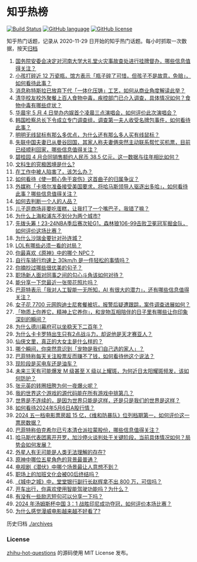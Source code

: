 # 知乎热榜
[![Build Status](https://github.com/ToWeLong/zhihu-hot-questions/workflows/CI/badge.svg)](https://github.com/ToWeLong/zhihu-hot-questions/actions)
[![GitHub language](https://img.shields.io/badge/language-golang-orange.svg)](https://golang.org/)
[![GitHub license](https://img.shields.io/github/license/ToWeLong/zhihu-hot-questions)](https://github.com/ToWeLong/zhihu-hot-questions/blob/main/LICENSE)

知乎热门话题，记录从 2020-11-29 日开始的知乎热门话题。每小时抓取一次数据，按天[归档](./archives)

<!-- BEGIN -->

1. [国务院安委会决定对河南大学大礼堂火灾事故查处进行挂牌督办，哪些信息值得关注？](https://www.zhihu.com/question/655029722)
1. [小孩打碎近 12 万瓷瓶，馆方表示「瓶子碎了可惜，但孩子不是故意，免赔」，如何看待此事？](https://www.zhihu.com/question/654947846)
1. [消息称特斯拉已放弃下代「一体化压铸」工艺，如何从商业角度解读此举？](https://www.zhihu.com/question/654988785)
1. [清华校友校外聚餐上百人食物中毒，疾控部门已介入调查，具体情况如何？食物中毒有哪些症状？](https://www.zhihu.com/question/655015445)
1. [华晨宇 5 月 4 日举办内娱首个凌晨三点演唱会，如何评价此次演唱会？](https://www.zhihu.com/question/654856198)
1. [韩国检察总长下令成立专门调查组，调查第一夫人收受名牌包事件，如何看待此事？](https://www.zhihu.com/question/655025023)
1. [明明无线鼠标有那么多优点，为什么还有那么多人买有线鼠标？](https://www.zhihu.com/question/654203874)
1. [失联中国夫妻已从曼谷回国，其家人称夫妻俩突然主动联系帮忙买机票，目前已经顺利回家，哪些信息值得关注？](https://www.zhihu.com/question/655097316)
1. [碧桂园 4 月合同销售额约人民币 38.5 亿元，这一数据与往年相比如何？](https://www.zhihu.com/question/654863615)
1. [文科生的究极困境是什么?](https://www.zhihu.com/question/654946557)
1. [在工作中被人陷害了，该怎么办？](https://www.zhihu.com/question/579832280)
1. [如何看待《使一颗心免于哀伤》这首曲子的归属争议？](https://www.zhihu.com/question/654964360)
1. [外媒称「卡塔尔准备接受美国要求，将哈马斯领导人驱逐出多哈」，如何看待此事？哪些信息值得关注？](https://www.zhihu.com/question/655044553)
1. [如何去判断一个人的人品？](https://www.zhihu.com/question/654279113)
1. [儿子逛商场非要吃蛋糕，让我打了一个嘴巴子，我错了嘛？](https://www.zhihu.com/question/654895422)
1. [为什么上海和浦东不划分为两个城市?](https://www.zhihu.com/question/650569541)
1. [先拨头筹！23-24NBA季后赛次轮G1，森林狼106-99击败卫冕冠军掘金队，如何评价这场比赛？](https://www.zhihu.com/question/655012853)
1. [为什么沙瑞金要针对孙连城？](https://www.zhihu.com/question/654484486)
1. [LOL有哪些必须一看的对局？](https://www.zhihu.com/question/653638510)
1. [你最喜欢《原神》中的哪个 NPC？](https://www.zhihu.com/question/563594013)
1. [自行车骑行均速上 30km/h 是一件轻松的事情吗？](https://www.zhihu.com/question/654594728)
1. [你摘抄过哪些很优美的句子？](https://www.zhihu.com/question/655099810)
1. [职场新人面对同事之间的勾心斗角该如何对待？](https://www.zhihu.com/question/655016875)
1. [能分享一下您最近一张带花照片吗？](https://www.zhihu.com/question/654948121)
1. [巴菲特表示「我对人工智能一无所知，AI 有很大的潜力」，还有哪些信息值得关注？](https://www.zhihu.com/question/654980256)
1. [女子花 7700 元网购迪士尼套餐被坑，报警后疑遭跟踪，案件调查进展如何？](https://www.zhihu.com/question/654776511)
1. [「物质上你养它，精神上它养你」，和宠物互相陪伴的日子里有哪些让你印象深刻的瞬间？](https://www.zhihu.com/question/653433990)
1. [为什么德川幕府可以坐稳天下二百年？](https://www.zhihu.com/question/486590147)
1. [为什么卡卡罗特出生只有2点战斗力，却说他是天才赛亚人？](https://www.zhihu.com/question/39707398)
1. [仙侠文里，真正的大女主是什么样的？](https://www.zhihu.com/question/648243964)
1. [哪个瞬间，你突然意识到「宠物是我们自己选的家人」？](https://www.zhihu.com/question/653429608)
1. [巴菲特称每天关注股票反而赚不了钱，如何看待他这个说法？](https://www.zhihu.com/question/654980686)
1. [现阶段是买电车还是油车？](https://www.zhihu.com/question/651015812)
1. [未来三天有可能爆发 M 级甚至 X 级以上耀斑，为何近日太阳耀斑频发，该如何防护？](https://www.zhihu.com/question/655053073)
1. [张元英的转圈扭胯为何一夜爆火呢？](https://www.zhihu.com/question/650548848)
1. [我的世界这个游戏的源代码能在所有游戏中排第几？](https://www.zhihu.com/question/302736236)
1. [世界是不连续的，是因为世界只能是这样，还是只是我们的世界是这样？](https://www.zhihu.com/question/655012494)
1. [如何看待2024年5月6日A股行情？](https://www.zhihu.com/question/654559592)
1. [2024 五一档电影票房超 15 亿，《维和防暴队》位列档期第一，如何评价这一票房数据？](https://www.zhihu.com/question/655062666)
1. [巴菲特称伯克希尔已亏本清仓派拉蒙股份，哪些信息值得关注？](https://www.zhihu.com/question/655002672)
1. [哈马斯代表团离开开罗，加沙停火谈判处于关键阶段，当前具体情况如何？局势会如何发展？](https://www.zhihu.com/question/655101490)
1. [外星人有无可能是人类无法理解的存在?](https://www.zhihu.com/question/654044750)
1. [原神中哪位五星角色的背景最普通？](https://www.zhihu.com/question/654966546)
1. [电视剧《潜伏》中哪个场景最让人意想不到？](https://www.zhihu.com/question/628890565)
1. [职场上的加班文化会被00后终结吗？](https://www.zhihu.com/question/654489037)
1. [《城中之城》中，堂堂银行副行长赵辉拿不出 800 万，可信吗？](https://www.zhihu.com/question/652919171)
1. [开车出行，你喜欢使用智能驾驶功能吗？为什么？](https://www.zhihu.com/question/654579586)
1. [有没有一些励志短句可以分享一下吗？](https://www.zhihu.com/question/654891139)
1. [2024 年汤姆斯杯中国 3：1 战胜印尼成功夺冠，如何评价本场比赛？](https://www.zhihu.com/question/655064652)
1. [为什么感觉漫威电影越来越不好看了?](https://www.zhihu.com/question/544356161)

<!-- END -->

历史归档 [./archives](./archives)


### License
[zhihu-hot-questions](https://github.com/towelong/zhihu-hot-questions) 的源码使用 MIT License 发布。